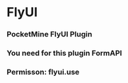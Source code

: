 # FlyUI
 ### PocketMine FlyUI Plugin
 ### You need for this plugin FormAPI
 ### Permisson: flyui.use
